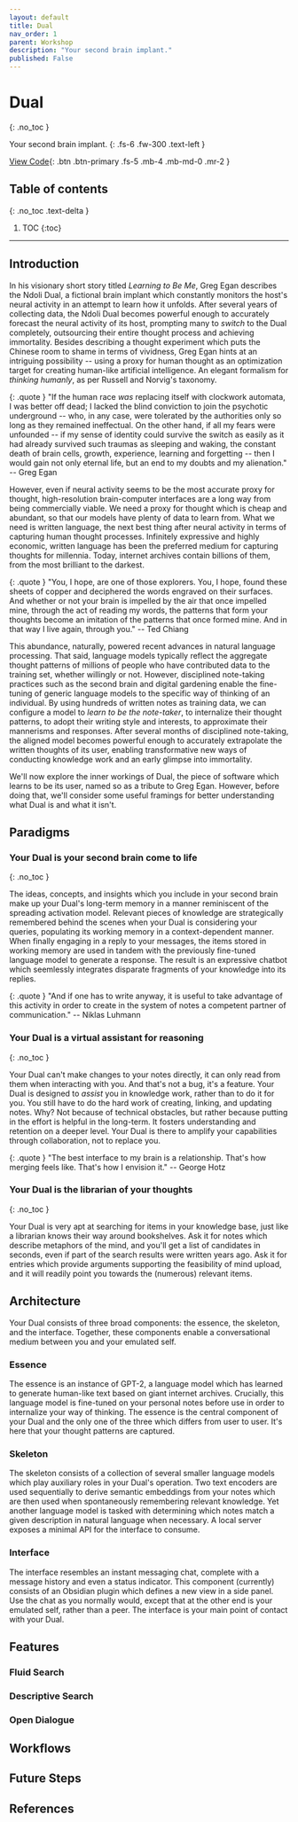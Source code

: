 ```yaml
---
layout: default
title: Dual
nav_order: 1
parent: Workshop
description: "Your second brain implant."
published: False
---
```


# Dual
{: .no_toc }

Your second brain implant.
{: .fs-6 .fw-300 .text-left }

[View Code](https://github.com/Psionica/Dual){: .btn .btn-primary .fs-5 .mb-4 .mb-md-0 .mr-2 }

## Table of contents
{: .no_toc .text-delta }

1. TOC
{:toc}

---

## Introduction

In his visionary short story titled *Learning to Be Me*, Greg Egan describes the Ndoli Dual, a fictional brain implant which constantly monitors the host's neural activity in an attempt to learn how it unfolds. After several years of collecting data, the Ndoli Dual becomes powerful enough to accurately forecast the neural activity of its host, prompting many to *switch* to the Dual completely, outsourcing their entire thought process and achieving immortality. Besides describing a thought experiment which puts the Chinese room to shame in terms of vividness, Greg Egan hints at an intriguing possibility -- using a proxy for human thought as an optimization target for creating human-like artificial intelligence. An elegant formalism for *thinking humanly*, as per Russell and Norvig's taxonomy.

{: .quote }
"If the human race *was* replacing itself with clockwork automata, I was better off dead; I lacked the blind conviction to join the psychotic underground -- who, in any case, were tolerated by the authorities only so long as they remained ineffectual. On the other hand, if all my fears were unfounded -- if my sense of identity could survive the switch as easily as it had already survived such traumas as sleeping and waking, the constant death of brain cells, growth, experience, learning and forgetting -- then I would gain not only eternal life, but an end to my doubts and my alienation." -- Greg Egan

However, even if neural activity seems to be the most accurate proxy for thought, high-resolution brain-computer interfaces are a long way from being commercially viable. We need a proxy for thought which is cheap and abundant, so that our models have plenty of data to learn from. What we need is written language, the next best thing after neural activity in terms of capturing human thought processes. Infinitely expressive and highly economic, written language has been the preferred medium for capturing thoughts for millennia. Today, internet archives contain billions of them, from the most brilliant to the darkest.

{: .quote }
"You, I hope, are one of those explorers. You, I hope, found these sheets of copper and deciphered the words engraved on their surfaces. And whether or not your brain is impelled by the air that once impelled mine, through the act of reading my words, the patterns that form your thoughts become an imitation of the patterns that once formed mine. And in that way I live again, through you." -- Ted Chiang

This abundance, naturally, powered recent advances in natural language processing. That said, language models typically reflect the aggregate thought patterns of millions of people who have contributed data to the training set, whether willingly or not. However, disciplined note-taking practices such as the second brain and digital gardening enable the fine-tuning of generic language models to the specific way of thinking of an individual. By using hundreds of written notes as training data, we can configure a model to *learn to be the note-taker*, to internalize their thought patterns, to adopt their writing style and interests, to approximate their mannerisms and responses. After several months of disciplined note-taking, the aligned model becomes powerful enough to accurately extrapolate the written thoughts of its user, enabling transformative new ways of conducting knowledge work and an early glimpse into immortality.

We'll now explore the inner workings of Dual, the piece of software which learns to be its user, named so as a tribute to Greg Egan. However, before doing that, we'll consider some useful framings for better understanding what Dual is and what it isn't.

## Paradigms

### Your Dual is your second brain come to life
{: .no_toc }

The ideas, concepts, and insights which you include in your second brain make up your Dual's long-term memory in a manner reminiscent of the spreading activation model. Relevant pieces of knowledge are strategically remembered behind the scenes when your Dual is considering your queries, populating its working memory in a context-dependent manner. When finally engaging in a reply to your messages, the items stored in working memory are used in tandem with the previously fine-tuned language model to generate a response. The result is an expressive chatbot which seemlessly integrates disparate fragments of your knowledge into its replies.

{: .quote }
"And if one has to write anyway, it is useful to take advantage of this activity in order to create in the system of notes a competent partner of communication." -- Niklas Luhmann

### Your Dual is a virtual assistant for reasoning
{: .no_toc }

Your Dual can't make changes to your notes directly, it can only read from them when interacting with you. And that's not a bug, it's a feature. Your Dual is designed to *assist* you in knowledge work, rather than to do it for you. You still have to do the hard work of creating, linking, and updating notes. Why? Not because of technical obstacles, but rather because putting in the effort is helpful in the long-term. It fosters understanding and retention on a deeper level. Your Dual is there to amplify your capabilities through collaboration, not to replace you.

{: .quote }
"The best interface to my brain is a relationship. That's how merging feels like. That's how I envision it." -- George Hotz

### Your Dual is the librarian of your thoughts
{: .no_toc }

Your Dual is very apt at searching for items in your knowledge base, just like a librarian knows their way around bookshelves. Ask it for notes which describe metaphors of the mind, and you'll get a list of candidates in seconds, even if part of the search results were written years ago. Ask it for entries which provide arguments supporting the feasibility of mind upload, and it will readily point you towards the (numerous) relevant items.

## Architecture

Your Dual consists of three broad components: the essence, the skeleton, and the interface. Together, these components enable a conversational medium between you and your emulated self.

### Essence

The essence is an instance of GPT-2, a language model which has learned to generate human-like text based on giant internet archives. Crucially, this language model is fine-tuned on your personal notes before use in order to internalize your way of thinking. The essence is the central component of your Dual and the only one of the three which differs from user to user. It's here that your thought patterns are captured.

### Skeleton

The skeleton consists of a collection of several smaller language models which play auxiliary roles in your Dual's operation. Two text encoders are used sequentially to derive semantic embeddings from your notes which are then used when spontaneously remembering relevant knowledge. Yet another language model is tasked with determining which notes match a given description in natural language when necessary. A local server exposes a minimal API for the interface to consume.

### Interface

The interface resembles an instant messaging chat, complete with a message history and even a status indicator. This component (currently) consists of an Obsidian plugin which defines a new view in a side panel. Use the chat as you normally would, except that at the other end is your emulated self, rather than a peer. The interface is your main point of contact with your Dual.

## Features

### Fluid Search

### Descriptive Search

### Open Dialogue

## Workflows

## Future Steps

## References